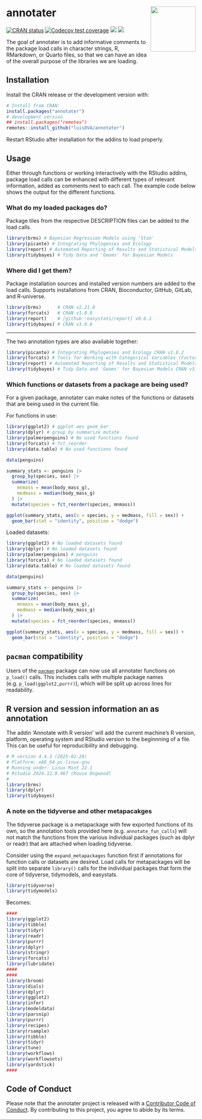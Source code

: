 
<!-- README.md is generated from README.Rmd. Please edit that file -->

# annotater <img src='man/figures/logo.png' align="right" width="120" />

<!-- badges: start -->

[![CRAN
status](https://www.r-pkg.org/badges/version/annotater)](https://CRAN.R-project.org/package=annotater)
[![Codecov test
coverage](https://codecov.io/gh/luisDVA/annotater/branch/master/graph/badge.svg)](https://app.codecov.io/gh/luisDVA/annotater?branch=master)
[![](http://cranlogs.r-pkg.org/badges/last-month/annotater?color=orange)](https://cran.r-project.org/package=annotater)
[![](http://cranlogs.r-pkg.org/badges/grand-total/annotater?color=blue)](https://cran.r-project.org/package=annotater)
<!-- badges: end -->

The goal of annotater is to add informative comments to the package load
calls in character strings, R, RMarkdown, or Quarto files, so that we
can have an idea of the overall purpose of the libraries we are loading.

## Installation

Install the CRAN release or the development version with:

``` r
# Install from CRAN:
install.packages("annotater")
# development version
## install.packages("remotes")
remotes::install_github("luisDVA/annotater")
```

Restart RStudio after installation for the addins to load properly.

## Usage

Either through functions or working interactively with the RStudio
addins, package load calls can be enhanced with different types of
relevant information, added as comments next to each call. The example
code below shows the output for the different functions.

### What do my loaded packages do?

Package tiles from the respective DESCRIPTION files can be added to the
load calls.

``` r
library(brms) # Bayesian Regression Models using 'Stan'
library(picante) # Integrating Phylogenies and Ecology
library(report) # Automated Reporting of Results and Statistical Models
library(tidybayes) # Tidy Data and 'Geoms' for Bayesian Models
```

### Where did I get them?

Package installation sources and installed version numbers are added to
the load calls. Supports installations from CRAN, Bioconductor, GitHub,
GitLab, and R-universe.

``` r
library(brms)      # CRAN v2.21.0
library(forcats)   # CRAN v1.0.0
library(report)    # [github::easystats/report] v0.6.1
library(tidybayes) # CRAN v3.0.6
```

------------------------------------------------------------------------

The two annotation types are also available together:

``` r
library(picante) # Integrating Phylogenies and Ecology CRAN v1.8.2
library(forcats) # Tools for Working with Categorical Variables (Factors) CRAN v1.0.0
library(report) # Automated Reporting of Results and Statistical Models [github::easystats/report] v0.6.1
library(tidybayes) # Tidy Data and 'Geoms' for Bayesian Models CRAN v3.0.6
```

### Which functions or datasets from a package are being used?

For a given package, annotater can make notes of the functions or
datasets that are being used in the current file.

For functions in use:

``` r
library(ggplot2) # ggplot aes geom_bar
library(dplyr) # group_by summarize mutate
library(palmerpenguins) # No used functions found
library(forcats) # fct_reorder
library(data.table) # No used functions found

data(penguins)

summary_stats <- penguins |>
  group_by(species, sex) |>
  summarize(
    mnmass = mean(body_mass_g),
    medmass = median(body_mass_g)
  ) |>
  mutate(species = fct_reorder(species, mnmass))

ggplot(summary_stats, aes(x = species, y = medmass, fill = sex)) +
  geom_bar(stat = "identity", position = "dodge")
```

Loaded datasets:

``` r
library(ggplot2) # No loaded datasets found
library(dplyr) # No loaded datasets found
library(palmerpenguins) # penguins
library(forcats) # No loaded datasets found
library(data.table) # No loaded datasets found

data(penguins)

summary_stats <- penguins |>
  group_by(species, sex) |>
  summarize(
    mnmass = mean(body_mass_g),
    medmass = median(body_mass_g)
  ) |>
  mutate(species = fct_reorder(species, mnmass))

ggplot(summary_stats, aes(x = species, y = medmass, fill = sex)) +
  geom_bar(stat = "identity", position = "dodge")
```

## `pacman` compatibility

Users of the [`pacman`](https://cran.r-project.org/package=pacman)
package can now use all annotater functions on `p_load()` calls. This
includes calls with multiple package names
(e.g. `p_load(ggplot2,purrr)`), which will be split up across lines for
readability.

## R version and session information an as annotation

The addin ‘Annotate with R version’ will add the current machine’s R
version, platform, operating system and RStudio version to the
beginnning of a file. This can be useful for reproducibility and
debugging.

``` r
# R version 4.4.3 (2025-02-28)
# Platform: x86_64-pc-linux-gnu
# Running under: Linux Mint 22.1
# Rstudio 2024.12.0.467 (Kousa Dogwood)
# 
library(brms)
library(dplyr)
library(tidybayes)
```

### A note on the tidyverse and other metapacakges

The tidyverse package is a metapackage with few exported functions of
its own, so the annotation tools provided here
(e.g. `annotate_fun_calls`) will not match the functions from the
various individual packages (such as dplyr or readr) that are attached
when loading tidyverse.

Consider using the `expand_metapackages` function first if annotations
for function calls or datasets are desired. Load calls for metapackages
will be split into separate `library()` calls for the individual
packages that form the core of tidyverse, tidymodels, and easystats.

``` r
library(tidyverse)
library(tidymodels)
```

Becomes:

``` r
####
library(ggplot2)
library(tibble)
library(tidyr)
library(readr)
library(purrr)
library(dplyr)
library(stringr)
library(forcats)
library(lubridate)
####
####
library(broom)
library(dials)
library(dplyr)
library(ggplot2)
library(infer)
library(modeldata)
library(parsnip)
library(purrr)
library(recipes)
library(rsample)
library(tibble)
library(tidyr)
library(tune)
library(workflows)
library(workflowsets)
library(yardstick)
####
```

## Code of Conduct

Please note that the annotater project is released with a [Contributor
Code of Conduct](https://annotater.liomys.mx/CODE_OF_CONDUCT.html). By
contributing to this project, you agree to abide by its terms.
